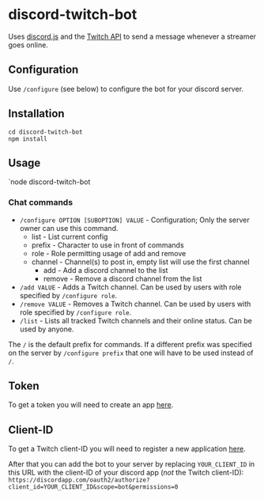 # discord-twitch-bot

Uses [discord.js](https://github.com/hydrabolt/discord.js/) and the
[Twitch API](https://github.com/justintv/Twitch-API) to send a message whenever
a streamer goes online.


## Configuration

Use `/configure` (see below) to configure the bot for your discord server.


## Installation

`cd discord-twitch-bot`<br />
`npm install`


## Usage

`node discord-twitch-bot 

### Chat commands

* `/configure OPTION [SUBOPTION] VALUE` - Configuration; Only the server owner
  can use this command.
  * list - List current config
  * prefix - Character to use in front of commands
  * role - Role permitting usage of add and remove
  * channel - Channel(s) to post in, empty list will use the first channel
    * add - Add a discord channel to the list
    * remove - Remove a discord channel from the list
* `/add VALUE` - Adds a Twitch channel. Can be used by users with role specified
  by `/configure role`.
* `/remove VALUE` - Removes a Twitch channel. Can be used by users with role
  specified by `/configure role`.
* `/list` - Lists all tracked Twitch channels and their online status.  Can be
  used by anyone.

The `/` is the default prefix for commands. If a different prefix was specified
on the server by `/configure prefix` that one will have to be used instead of
`/`.


## Token

To get a token you will need to create an app
[here](https://discordapp.com/developers/applications/me).


## Client-ID

To get a Twitch client-ID you will need to register a new application [here](https://www.twitch.tv/settings/connections).


After that you can add the bot to your server by replacing `YOUR_CLIENT_ID` in
this URL with the client-ID of your discord app (*not* the Twitch client-ID):
`https://discordapp.com/oauth2/authorize?client_id=YOUR_CLIENT_ID&scope=bot&permissions=0`

